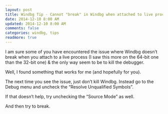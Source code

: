 ```yaml
---           
layout: post
title: Windbg Tip - Cannot "break" in Windbg when attached to live process
date: 2014-12-10 8:00 AM
updated: 2014-12-10 8:00 AM
comments: false
categories: windbg, tips
readmore: true
---
```


I am sure some of you have encountered the issue where Windbg doesn’t break when you attach to a live process (I saw this more on the 64-bit one than the 32-bit one) & the only way seem to be to kill the debugger.

Well, I found something that works for me (and hopefully for you). 

The next time you see the issue, just don’t kill Windbg. Instead go to the Debug menu and uncheck the “Resolve Unqualified Symbols”. 

If that doesn’t help, try unchecking the “Source Mode” as well.  

And then try to break. 
